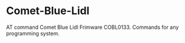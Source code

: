 # Comet-Blue-Lidl
AT command Comet Blue Lidl Frimware COBL0133. Commands for any programming system.
